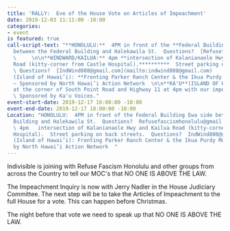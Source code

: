 ```yaml
---
title: 'RALLY:  Eve of the House Vote on Articles of Impeachment'
date: 2019-12-03 11:11:00 -10:00
categories:
- event
is featured: true
call-script-text: "**HONOLULU:**  4PM in front of the **Federal Building** Ewa side
  between the Federal Building and Halekawila St.  Questions?  [Refusefascismhonolulu@gmail.com](mailto:refusefascismhonolulu@gmail.com)
  \     \n\n**WINDWARD/KAILUA:** 4pm **intersection of Kalanianaole Hwy and Kailua
  Road (kitty-corner from Castle Hospital).**********  Street parking on back streets.
  \ Questions?  [IndWind808@gmail.com](mailto:indwind808@gmail.com)                   \n\n**WAIMEA**
  (Island of Hawai’i): **Fronting Parker Ranch Center & the Ikua Purdy Monument**
  – Sponsored by North Hawai’i Action Network  \n\n**KA'U**(ISLAND OF HAWAII).  Meet
  at the corner of South Point Road and Highway 11 at 4pm with our impeachment signs.
  \ Sponsored by Ka'u Voices."
event-start-date: 2019-12-17 16:00:00 -10:00
event-end-date: 2019-12-17 18:00:00 -10:00
Location: "HONOLULU:  4PM in front of the Federal Building Ewa side between the Federal
  Building and Halekawila St.  Questions?  Refusefascismhonolulu@gmail.com\n\nWINDWARD/KAILUA:
  \ 4pm   intersection of Kalanianaole Hwy and Kailua Road (kitty-corner from Castle
  Hospital).  Street parking on back streets.  Questions?  IndWind808@gmail.com\n\nWAIMEA
  (Island of Hawai’i): Fronting Parker Ranch Center & the Ikua Purdy Monument – Sponsored
  by North Hawai’i Action Network  "
---
```


Indivisible is joining with Refuse Fascism Honolulu and other groups from across the Country to tell our MOC's that NO ONE IS ABOVE THE LAW.

The Impeachment Inquiry is now with Jerry Nadler in the House Judiciary Committee.  The next step will be to take the Articles of Impeachment to the full House for a vote.  This can happen before Christmas.

The night before that vote we need to speak up that NO ONE IS ABOVE THE LAW.

  


